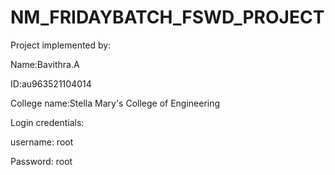 # NM_FRIDAYBATCH_FSWD_PROJECT


Project implemented by: 


Name:Bavithra.A


ID:au963521104014


College name:Stella Mary's College of Engineering


Login credentials: 

username: root


Password: root
